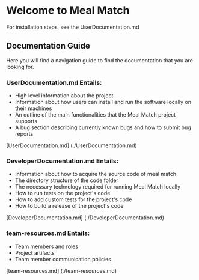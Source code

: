 # Welcome to Meal Match

For installation steps, see the UserDocumentation.md

## Documentation Guide
Here you will find a navigation guide to find the documentation that you are looking for.

### UserDocumentation.md Entails: 
- High level information about the project
- Information about how users can install and run the software locally on their machines
- An outline of the main functionalities that the Meal Match project supports
- A bug section describing currently known bugs and how to submit bug reports

[UserDocumentation.md] (./UserDocumentation.md)

### DeveloperDocumentation.md Entails:
- Information about how to acquire the source code of meal match
- The directory structure of the code folder
- The necessary technology required for running Meal Match locally
- How to run tests on the project's code
- How to add custom tests for the project's code
- How to build a release of the project's code

[DeveloperDocumentation.md] (./DeveloperDocumentation.md)

### team-resources.md Entails: 
- Team members and roles
- Project artifacts
- Team member communication policies

[team-resources.md] (./team-resources.md)
